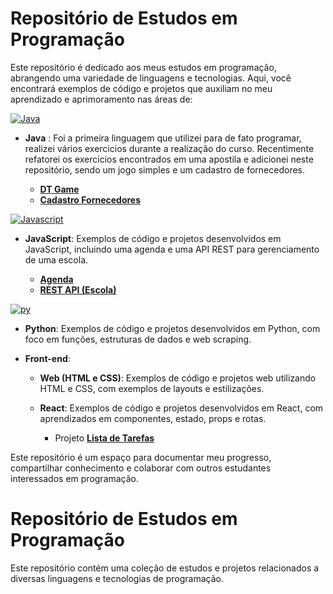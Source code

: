 # Repositório de Estudos em Programação

Este repositório é dedicado aos meus estudos em programação, abrangendo uma variedade de linguagens e tecnologias. Aqui, você encontrará exemplos de código e projetos que auxiliam no meu aprendizado e aprimoramento nas áreas de:

[![Java](https://skillicons.dev/icons?i=java&theme=light)](https://skillicons.dev)

- **Java** : Foi a primeira linguagem que utilizei para de fato programar, realizei vários exercicios durante a realização do curso. Recentimente refatorei os exercicios encontrados em uma apostila e adicionei neste repositório, sendo um jogo simples e um cadastro de fornecedores.

  - [**DT Game**](java/projetos/%20JogoSimples)
  - [**Cadastro Fornecedores**](java/projetos/CadastroFornecedores)

[![Javascript](https://skillicons.dev/icons?i=javascript&theme=light)](https://skillicons.dev)

- **JavaScript**: Exemplos de código e projetos desenvolvidos em JavaScript, incluindo uma agenda e uma API REST para gerenciamento de uma escola.

  - [**Agenda**](javascript/projetos/agenda)
  - [**REST API (Escola)**](javascript/projetos/rest-api)

[![py](https://skillicons.dev/icons?i=python&theme=light)](https://skillicons.dev)

- **Python**: Exemplos de código e projetos desenvolvidos em Python, com foco em funções, estruturas de dados e web scraping.

- **Front-end**:

  - **Web (HTML e CSS)**: Exemplos de código e projetos web utilizando HTML e CSS, com exemplos de layouts e estilizações.

  - **React**: Exemplos de código e projetos desenvolvidos em React, com aprendizados em componentes, estado, props e rotas.
    - Projeto [**Lista de Tarefas**](https://deplylistatarefas-fabio-thierrys-projects.vercel.app/)

Este repositório é um espaço para documentar meu progresso, compartilhar conhecimento e colaborar com outros estudantes interessados em programação.

# Repositório de Estudos em Programação

Este repositório contém uma coleção de estudos e projetos relacionados a diversas linguagens e tecnologias de programação.
